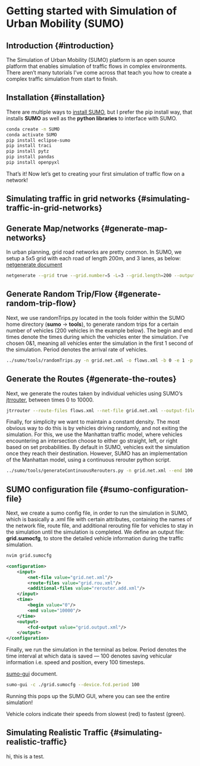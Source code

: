 # Getting started with Simulation of Urban Mobility (SUMO)


## Introduction {#introduction}

The Simulation of Urban Mobility (SUMO) platform is an open source platform that enables simulation of traffic flows in complex environments. There aren’t many tutorials I’ve come across that teach you how to create a complex traffic simulation from start to finish.


## Installation {#installation}

There are multiple ways to [install SUMO](https://sumo.dlr.de/docs/Downloads.php), but I prefer the pip install way, that installs **SUMO** as well as the **python libraries** to interface with SUMO.

```bash
conda create -n SUMO
conda activate SUMO
pip install eclipse-sumo
pip install traci
pip install pytz
pip install pandas
pip install openpyxl
```

That’s it! Now let’s get to creating your first simulation of traffic flow on a network!


## Simulating traffic in grid networks {#simulating-traffic-in-grid-networks}


## Generate Map/networks {#generate-map-networks}

In urban planning, grid road networks are pretty common. In SUMO, we setup a 5x5 grid with each road of length 200m, and 3 lanes, as below:
[netgenerate document](https://sumo.dlr.de/docs/netgenerate.html#usage_description)

```bash
netgenerate --grid true --grid.number=5 -L=3 --grid.length=200 --output-file=grid.net.xml
```


## Generate Random Trip/Flow {#generate-random-trip-flow}

Next, we use randomTrips.py located in the tools folder within the SUMO home directory (**sumo** -&gt; **tools**), to generate random trips for a certain number of vehicles (200 vehicles in the example below). The begin and end times denote the times during which the vehicles enter the simulation. I’ve chosen 0&amp;1, meaning all vehicles enter the simulation in the first 1 second of the simulation. Period denotes the arrival rate of vehicles.

```bash
../sumo/tools/randomTrips.py -n grid.net.xml -o flows.xml -b 0 -e 1 -p 1 --flows 200
```


## Generate the Routes {#generate-the-routes}

Next, we generate the routes taken by individual vehicles using SUMO’s [jtrrouter](https://sumo.dlr.de/docs/jtrrouter.html), between times 0 to 10000.

```bash
jtrrouter --route-files flows.xml --net-file grid.net.xml --output-file grid.rou.xml --begin 0 --end 100 --accept-all-destinations true
```

Finally, for simplicity we want to maintain a constant density. The most obvious way to do this is by vehicles driving randomly, and not exiting the simulation. For this, we use the Manhattan traffic model, where vehicles encountering an intersection choose to either go straight, left, or right based on set probabilities. By default in SUMO, vehicles exit the simulation once they reach their destination. However, SUMO has an implementation of the Manhattan model, using a continuous rerouter python script.

```bash
../sumo/tools/generateContinuousRerouters.py -n grid.net.xml --end 100 -o rerouter.add.xml
```


## SUMO configuration file {#sumo-configuration-file}

Next, we create a sumo config file, in order to run the simulation in SUMO, which is basically a .xml file with certain attributes, containing the names of the network file, route file, and additional rerouting file for vehicles to stay in the simulation until the simulation is completed. We define an output file: **grid.sumocfg**, to store the detailed vehicle information during the traffic simulation.

```bash
nvim grid.sumocfg
```

```xml
<configuration>
    <input>
        <net-file value="grid.net.xml"/>
        <route-files value="grid.rou.xml"/>
        <additional-files value="rerouter.add.xml"/>
    </input>
    <time>
        <begin value="0"/>
        <end value="10000"/>
    </time>
    <output>
        <fcd-output value="grid.output.xml"/>
    </output>
</configuration>
```

Finally, we run the simulation in the terminal as below. Period denotes the time interval at which data is saved — 100 denotes saving vehicular information i.e. speed and position, every 100 timesteps.

[sumo-gui](https://sumo.dlr.de/docs/sumo-gui.html) document.

```bash
sumo-gui -c ./grid.sumocfg --device.fcd.period 100
```

Running this pops up the SUMO GUI, where you can see the entire simulation!

Vehicle colors indicate their speeds from slowest (red) to fastest (green).


## Simulating Realistic Traffic {#simulating-realistic-traffic}

hi, this is a test.

